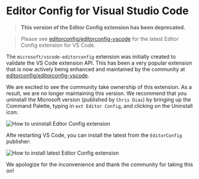 # Editor Config for Visual Studio Code

> **This version of the Editor Config extension has been deprecated.**

> Please see
> [editorconfig/editorconfig-vscode](https://github.com/editorconfig/editorconfig-vscode)
> for the latest Editor Config extension for VS Code.

The `microsoft/vscode-editorconfig` extension was initially created to validate
the VS Code extension API. This has been a very popular extension that is now
actively being enhanced and maintained by the community at
[editorconfig/editorconfig-vscode](https://github.com/editorconfig/editorconfig-vscode).

We are excited to see the community take ownership of this extension. As a
result, we are no longer maintaining this version. We recommend that you
uninstall the Microsoft version (published by `Chris Dias`) by bringing up the
Command Palette, typing in `ext Editor Config`, and clicking on the Uninstall
icon:

![How to uninstall Editor Config extension](https://cloud.githubusercontent.com/assets/1487073/13100657/4f0a3e94-d4f4-11e5-8851-d80ab5e57c2d.png)

Afte restarting VS Code, you can install the latest from the `EditorConfig`
publisher:

![How to install latest Editor Config extension](https://cloud.githubusercontent.com/assets/1487073/13100658/52ab6974-d4f4-11e5-88ec-751312f33ca8.png)

We apologize for the inconvenience and thank the community for taking this on!
